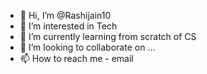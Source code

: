 - 👋 Hi, I’m @Rashijain10
- 👀 I’m interested in Tech 
- 🌱 I’m currently learning from scratch of CS
- 💞️ I’m looking to collaborate on ...
- 📫 How to reach me -  email 
<!---
Rashijain10/Rashijain10 is a ✨ special ✨ repository because its `README.md` (this file) appears on your GitHub profile.
You can click the Preview link to take a look at your changes.
--->
